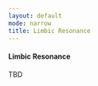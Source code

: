 ```yaml
---
layout: default
mode: narrow
title: Limbic Resonance
---
```

<h4>Limbic Resonance</h4>
<p>TBD</p>

<!--
The order of developing and combining components of the collective nervous system is of great importance
-->